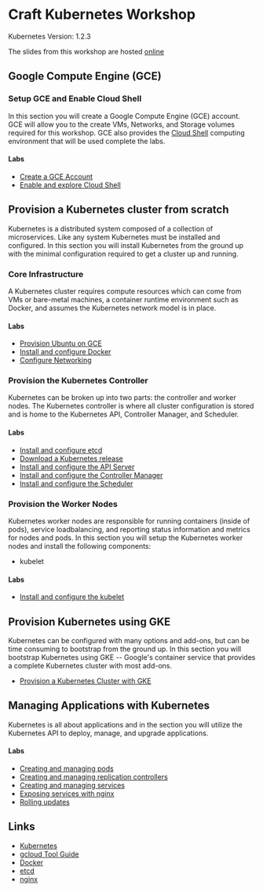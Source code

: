 # Craft Kubernetes Workshop

Kubernetes Version: 1.2.3

The slides from this workshop are hosted [online](http://go-talks.appspot.com/github.com/kelseyhightower/intro-to-kubernetes-workshop/slides/talk.slide#1)

## Google Compute Engine (GCE)

### Setup GCE and Enable Cloud Shell 

In this section you will create a Google Compute Engine (GCE) account. GCE will allow you to the create VMs, Networks, and Storage volumes required for this workshop. GCE also provides the [Cloud Shell](https://cloud.google.com/shell/docs) computing environment that will be used complete the labs.

#### Labs


  * [Create a GCE Account](labs/create-gce-account.md)
  * [Enable and explore Cloud Shell](labs/enable-and-explore-cloud-shell.md)

## Provision a Kubernetes cluster from scratch

Kubernetes is a distributed system composed of a collection of microservices. Like any system Kubernetes must be installed and configured. In this section you will install Kubernetes from the ground up with the minimal configuration required to get a cluster up and running.

### Core Infrastructure

A Kubernetes cluster requires compute resources which can come from VMs or bare-metal machines, a container runtime environment such as Docker, and assumes the Kubernetes network model is in place.

#### Labs

  * [Provision Ubuntu on GCE](labs/provisioning-ubuntu-on-gce.md)
  * [Install and configure Docker](labs/install-and-configure-docker.md)
  * [Configure Networking](labs/configure-networking.md)

### Provision the Kubernetes Controller

Kubernetes can be broken up into two parts: the controller and worker nodes. The Kubernetes controller is where all cluster configuration is stored and is home to the Kubernetes API, Controller Manager, and Scheduler.

#### Labs

  * [Install and configure etcd](labs/install-and-configure-etcd.md)
  * [Download a Kubernetes release](labs/download-a-kubernetes-release.md)
  * [Install and configure the API Server](labs/install-and-configure-apiserver.md)
  * [Install and configure the Controller Manager](labs/install-and-configure-controller-manager.md)
  * [Install and configure the Scheduler](labs/install-and-configure-scheduler.md)

### Provision the Worker Nodes

Kubernetes worker nodes are responsible for running containers (inside of pods), service loadbalancing, and reporting status information and metrics for nodes and pods. In this section you will setup the Kubernetes worker nodes and install the following components:

* kubelet

#### Labs

  * [Install and configure the kubelet](labs/install-and-configure-kubelet.md)

## Provision Kubernetes using GKE

Kubernetes can be configured with many options and add-ons, but can be time consuming to bootstrap from the ground up. In this section you will bootstrap Kubernetes using GKE -- Google's container service that provides a complete Kubernetes cluster with most add-ons.

  * [Provision a Kubernetes Cluster with GKE](labs/provision-kubernetes-cluster-with-gke.md)

## Managing Applications with Kubernetes

Kubernetes is all about applications and in the section you will utilize the Kubernetes API to deploy, manage, and upgrade applications.

#### Labs

  * [Creating and managing pods](labs/pods.md)
  * [Creating and managing replication controllers](labs/replication-controllers.md)
  * [Creating and managing services](labs/services.md)
  * [Exposing services with nginx](labs/exposing-services-with-nginx.md)
  * [Rolling updates](labs/rolling-updates.md)

## Links

  * [Kubernetes](http://googlecloudplatform.github.io/kubernetes)
  * [gcloud Tool Guide](https://cloud.google.com/sdk/gcloud)
  * [Docker](https://docs.docker.com)
  * [etcd](https://coreos.com/docs/distributed-configuration/getting-started-with-etcd)
  * [nginx](http://nginx.org)

